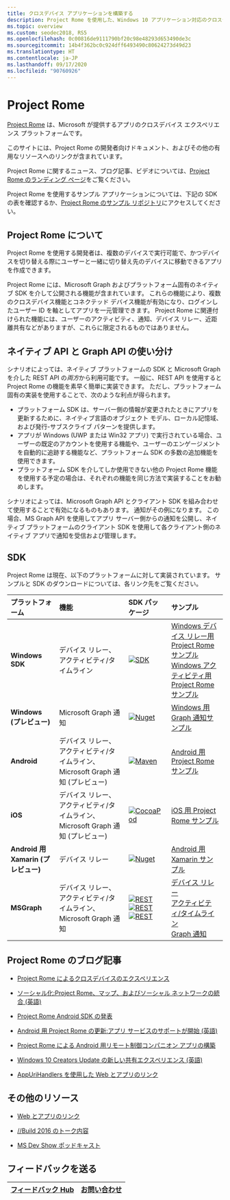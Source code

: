 ```yaml
---
title: クロスデバイス アプリケーションを構築する
description: Project Rome を使用した、Windows 10 アプリケーション対応のクロスデバイスおよびクロスプラットフォームの機能について説明します。
ms.topic: overview
ms.custom: seodec2018, RS5
ms.openlocfilehash: 0c00816de9111790bf20c98e48293d653490de3c
ms.sourcegitcommit: 14b4f362bc0c924dff6493490c80624273d49d23
ms.translationtype: HT
ms.contentlocale: ja-JP
ms.lasthandoff: 09/17/2020
ms.locfileid: "90760926"
---
```

# <a name="project-rome"></a>Project Rome

[Project Rome](https://developer.microsoft.com/windows/project-rome) は、Microsoft が提供するアプリのクロスデバイス エクスペリエンス プラットフォームです。 

このサイトには、Project Rome の開発者向けドキュメント、およびその他の有用なリソースへのリンクが含まれています。

Project Rome に関するニュース、ブログ記事、ビデオについては、[Project Rome のランディング ページ](https://developer.microsoft.com/windows/project-rome)をご覧ください。

Project Rome を使用するサンプル アプリケーションについては、下記の SDK の表を確認するか、[Project Rome のサンプル リポジトリ](https://github.com/Microsoft/project-rome)にアクセスしてください。

## <a name="about-project-rome"></a>Project Rome について

Project Rome を使用する開発者は、複数のデバイスで実行可能で、かつデバイスを切り替える際にユーザーと一緒に切り替え先のデバイスに移動できるアプリを作成できます。

Project Rome には、Microsoft Graph およびプラットフォーム固有のネイティブ SDK を介して公開される機能が含まれています。 これらの機能により、複数のクロスデバイス機能とコネクテッド デバイス機能が有効になり、ログインしたユーザー ID を軸としてアプリを一元管理できます。 Project Rome に関連付けられた機能には、ユーザーのアクティビティ、通知、デバイス リレー、近距離共有などがありますが、これらに限定されるものではありません。

## <a name="choosing-between-native-apis-and-graph-apis"></a>ネイティブ API と Graph API の使い分け

シナリオによっては、ネイティブ プラットフォームの SDK と Microsoft Graph を介した REST API の*両方*から利用可能です。 一般に、REST API を使用すると Project Rome の機能を素早く簡単に実装できます。 ただし、プラットフォーム固有の実装を使用することで、次のような利点が得られます。

* プラットフォーム SDK は、サーバー側の情報が変更されたときにアプリを更新するために、ネイティブ言語のオブジェクト モデル、ローカル記憶域、および発行-サブスクライブ パターンを提供します。
* アプリが Windows (UWP または Win32 アプリ) で実行されている場合、ユーザーの既定のアカウントを使用する機能や、ユーザーのエンゲージメントを自動的に追跡する機能など、プラットフォーム SDK の多数の追加機能を使用できます。
* プラットフォーム SDK を介してしか使用できない他の Project Rome 機能を使用する予定の場合は、それぞれの機能を同じ方法で実装することをお勧めします。

シナリオによっては、Microsoft Graph API とクライアント SDK を組み合わせて使用することで有効になるものもあります。 通知がその例になります。 この場合、MS Graph API を使用してアプリ サーバー側からの通知を公開し、ネイティブ プラットフォームのクライアント SDK を使用して各クライアント側のネイティブ アプリで通知を受信および管理します。

## <a name="sdk"></a>SDK

Project Rome は現在、以下のプラットフォームに対して実装されています。 サンプルと SDK のダウンロードについては、各リンク先をご覧ください。

[windows-sdk]:             https://developer.microsoft.com/windows/downloads
[windows-sdk-badge]:       https://img.shields.io/badge/sdk-April%202018%20Update-brightgreen.svg
[windows-drsample]:        https://github.com/Microsoft/Windows-universal-samples/tree/master/Samples/RemoteSystems
[windows-afsample]:        https://github.com/Microsoft/Windows-universal-samples/tree/master/Samples/UserActivity 

[winredist-sdk]:           https://www.nuget.org/packages/Microsoft.ConnectedDevices.UserNotifications
[winredist-sdk-badge]:     https://img.shields.io/nuget/v/Microsoft.ConnectedDevices.UserNotifications.svg
[winredist-sample]:        https://github.com/microsoft/project-rome/tree/master/Windows/samples

[xamarin-sdk]:             https://www.nuget.org/packages/Microsoft.ConnectedDevices.Xamarin.Droid
[xamarin-sdk-badge]:       https://img.shields.io/nuget/v/Microsoft.ConnectedDevices.Xamarin.Droid.svg
[xamarin-sample]:          https://github.com/Microsoft/project-rome/tree/0.8.1/Xamarin/samples

[ios-sdk]:                 https://cocoapods.org/pods/ProjectRomeSdk
[ios-sdk-badge]:           https://img.shields.io/cocoapods/v/ProjectRomeSdk.svg
[ios-sample]:              https://github.com/microsoft/project-rome/tree/master/iOS/samples

[android-sdk]:             https://bintray.com/connecteddevices/maven/com.microsoft.connecteddevices%3Aconnecteddevices-sdk/_latestVersion
[android-sdk-badge]:       https://api.bintray.com/packages/connecteddevices/maven/com.microsoft.connecteddevices%3Aconnecteddevices-sdk/images/download.svg
[android-sample]:          https://github.com/microsoft/project-rome/tree/master/Android/samples

[graph-relay]:             https://developer.microsoft.com/graph/docs/api-reference/beta/resources/project_rome_overview
[graph-activities]:        https://developer.microsoft.com/graph/docs/api-reference/v1.0/resources/activity-feed-api-overview
[graph-notification]:      https://developer.microsoft.com/graph/docs/api-reference/beta/resources/notifications-api-overview

[graph-relay-badge]:       https://img.shields.io/badge/Device_Relay-Beta-orange.svg
[graph-activities-badge]:  https://img.shields.io/badge/Activities-1.0-brightgreen.svg
[graph-notification-badge]:https://img.shields.io/badge/Graph_Notifications-Beta-orange.svg

[graph-relay-sample]:        https://developer.microsoft.com/graph/docs/api-reference/beta/resources/project_rome_overview
[graph-activities-sample]:   https://developer.microsoft.com/graph/docs/api-reference/v1.0/resources/activity-feed-api-overview
[graph-notification-sample]: https://developer.microsoft.com/graph/docs/api-reference/beta/resources/notifications-api-overview



|   プラットフォーム                        | 機能                                                         |           SDK パッケージ                          |   サンプル                                       |
| :-------------------------------- | :--------------------------------------------------------------- |:---------------------------------------------- | :---------------------------------------------- |
| **Windows SDK**                   | デバイス リレー、アクティビティ/タイムライン                                | [![SDK][windows-sdk-badge]][windows-sdk]       | [Windows デバイス リレー用 Project Rome サンプル][windows-drsample] <br> [Windows アクティビティ用 Project Rome サンプル][windows-afsample]
| **Windows (プレビュー)**             |                                    Microsoft Graph 通知 | [![Nuget][winredist-sdk-badge]][winredist-sdk] | [Windows 用 Graph 通知サンプル][winredist-sample] 
| **Android**             | デバイス リレー、アクティビティ/タイムライン、Microsoft Graph 通知 (プレビュー) | [![Maven][android-sdk-badge]][android-sdk]     | [Android 用 Project Rome サンプル][android-sample]
| **iOS**                 | デバイス リレー、アクティビティ/タイムライン、Microsoft Graph 通知 (プレビュー) | [![CocoaPod][ios-sdk-badge]][ios-sdk]          | [iOS 用 Project Rome サンプル][ios-sample]
| **Android 用 Xamarin (プレビュー)** | デバイス リレー                                                     | [![Nuget][xamarin-sdk-badge]][xamarin-sdk]     | [Android 用 Xamarin サンプル][xamarin-sample]
| **MSGraph**                       | デバイス リレー、アクティビティ/タイムライン、Microsoft Graph 通知 | [![REST][graph-relay-badge]][graph-relay]<br> [![REST][graph-activities-badge]][graph-activities]<br>[![REST][graph-notification-badge]][graph-notification]          | [デバイス リレー][graph-relay-sample]<br>[アクティビティ/タイムライン][graph-activities-sample]<br>[Graph 通知][graph-notification-sample]

## <a name="project-rome-blog-posts"></a>Project Rome のブログ記事
* [Project Rome によるクロスデバイスのエクスペリエンス](https://blogs.windows.com/buildingapps/2016/10/11/cross-device-experience-with-project-rome/#iQTseFlAMJRopU9k.97)

* [ソーシャル化:Project Rome、マップ、およびソーシャル ネットワークの統合 (英語)](https://blogs.windows.com/buildingapps/2016/10/27/going-social-project-rome-maps-social-network-integration-app-dev-on-xbox-series/#SCfoEZ1q8c1yBMei.97)

* [Project Rome Android SDK の発表](https://blogs.windows.com/buildingapps/2017/02/08/announcing-project-rome-android-sdk/#obDkvwkXOGa3tcTx.97)

* [Android 用 Project Rome の更新:アプリ サービスのサポートが開始 (英語)](https://blogs.windows.com/buildingapps/2017/03/23/project-rome-android-update-now-app-services-support/#DBm1Ic4JX8vXv2h0.97)

* [Project Rome による Android 用リモート制御コンパニオン アプリの構築](https://devblogs.microsoft.com/xamarin/building-remote-control-companion-app-android-project-rome/)

* [Windows 10 Creators Update の新しい共有エクスペリエンス (英語)](https://blogs.windows.com/buildingapps/2017/04/06/new-share-experience-windows-10-creators-update/#OGskrWcLLlrCTCSH.97)

* [AppUriHandlers を使用した Web とアプリのリンク](https://blogs.windows.com/buildingapps/2016/10/14/web-to-app-linking-with-appurihandlers/#fIh7USaxBYS8JqfT.97)

## <a name="other-resources"></a>その他のリソース

* [Web とアプリのリンク](https://docs.microsoft.com/windows/uwp/launch-resume/web-to-app-linking)

* [//Build 2016 のトーク内容](https://channel9.msdn.com/Events/Build/2016/B831)

* [MS Dev Show ポッドキャスト](https://msdevshow.com/2016/11/project-rome-with-shawn-henry/)

## <a name="give-feedback"></a>フィードバックを送る

|[フィードバック Hub](https://support.microsoft.com/help/4021566/windows-10-send-feedback-to-microsoft-with-feedback-hub-app)|[お問い合わせ](mailto:projectrometeam@microsoft.com)|
|-----|-----|

